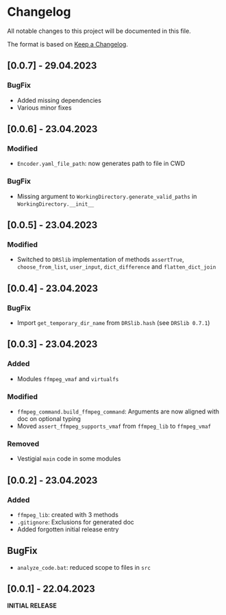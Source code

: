 # Changelog

All notable changes to this project will be documented in this file.

The format is based on [Keep a Changelog](https://keepachangelog.com/en/1.0.0/).

<!-- As much as possible use subsections: Added, Removed, Modified, BugFix -->

## [0.0.7] - 29.04.2023

### BugFix

- Added missing dependencies
- Various minor fixes

## [0.0.6] - 23.04.2023

### Modified

- `Encoder.yaml_file_path`: now generates path to file in CWD

### BugFix

- Missing argument to `WorkingDirectory.generate_valid_paths` in `WorkingDirectory.__init__`

## [0.0.5] - 23.04.2023

### Modified

- Switched to `DRSlib` implementation of methods `assertTrue`, `choose_from_list`, `user_input`, `dict_difference` and `flatten_dict_join`

## [0.0.4] - 23.04.2023

### BugFix

- Import `get_temporary_dir_name` from `DRSlib.hash` (see `DRSlib 0.7.1`)

## [0.0.3] - 23.04.2023

### Added

- Modules `ffmpeg_vmaf` and `virtualfs`

### Modified

- `ffmpeg_command.build_ffmpeg_command`: Arguments are now aligned with doc on optional typing
- Moved `assert_ffmpeg_supports_vmaf` from `ffmpeg_lib` to `ffmpeg_vmaf`

### Removed

- Vestigial `main` code in some modules

## [0.0.2] - 23.04.2023

### Added

- `ffmpeg_lib`: created with 3 methods
- `.gitignore`: Exclusions for generated doc
- Added forgotten initial release entry

## BugFix

- `analyze_code.bat`: reduced scope to files in ``src``

## [0.0.1] - 22.04.2023

__INITIAL RELEASE__